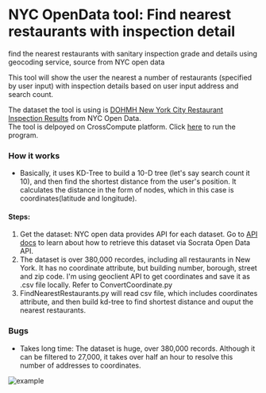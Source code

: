 
# NYC OpenData tool: Find nearest restaurants with inspection detail
find the nearest restaurants with sanitary inspection grade and details using geocoding service, source from NYC open data

This tool will show the user the nearest a number of restaurants (specified by user input) with inspection details based on user input address and search count.

The dataset the tool is using is [DOHMH New York City Restaurant Inspection Results](https://data.cityofnewyork.us/Health/DOHMH-New-York-City-Restaurant-Inspection-Results/43nn-pn8j) from NYC Open Data.  
The tool is delpoyed on CrossCompute platform. Click [here](https://crosscompute.com/t/YLhMnMnpMLvaCXwa8MNFpr4h6OyKdmWp) to run the program.

### How it works
* Basically, it uses KD-Tree to build a 10-D tree (let's say search count it 10), and then find the shortest distance from the user's position. It calculates the distance in the form of nodes, which in this case is coordinates(latitude and longitude). 

#### Steps:
1. Get the dataset: NYC open data provides API for each dataset. Go to [API docs](https://dev.socrata.com/foundry/data.cityofnewyork.us/9w7m-hzhe) to learn about how to retrieve this dataset via Socrata Open Data API. 
1. The dataset is over 380,000 recordes, including all restaurants in New York. It has no coordinate attribute, but building number, borough, street and zip code. I'm using geoclient API to get coordinates and save it as .csv file locally. Refer to ConvertCoordinate.py
1. FindNearestRestaurants.py will read csv file, which includes coordinates attribute, and then build kd-tree to find shortest distance and ouput the nearest restaurants.

### Bugs
* Takes long time: The dataset is huge, over 380,000 records. Although it can be filtered to 27,000, it takes over half an hour to resolve this number of addresses to coordinates. 

![example](http://wx2.sinaimg.cn/large/6a146209gy1fpjnl5o22uj20zx0eon43.jpg)
